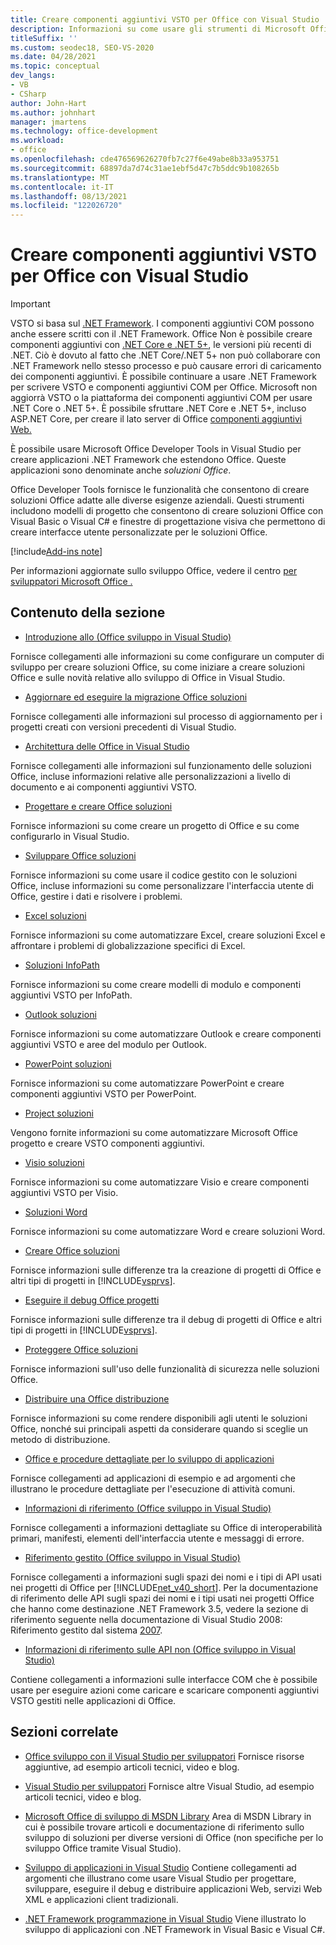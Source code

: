 ```yaml
---
title: Creare componenti aggiuntivi VSTO per Office con Visual Studio
description: Informazioni su come usare gli strumenti di Microsoft Office in Visual Studio per creare .NET Framework applicazioni che estendono Office.
titleSuffix: ''
ms.custom: seodec18, SEO-VS-2020
ms.date: 04/28/2021
ms.topic: conceptual
dev_langs:
- VB
- CSharp
author: John-Hart
ms.author: johnhart
manager: jmartens
ms.technology: office-development
ms.workload:
- office
ms.openlocfilehash: cde476569626270fb7c27f6e49abe8b33a953751
ms.sourcegitcommit: 68897da7d74c31ae1ebf5d47c7b5ddc9b108265b
ms.translationtype: MT
ms.contentlocale: it-IT
ms.lasthandoff: 08/13/2021
ms.locfileid: "122026720"
---
```

# <a name="create-vsto-add-ins-for-office-by-using-visual-studio"></a>Creare componenti aggiuntivi VSTO per Office con Visual Studio
> [!IMPORTANT]
> VSTO si basa sul [.NET Framework](https://docs.microsoft.com/dotnet/framework/get-started/overview). I componenti aggiuntivi COM possono anche essere scritti con il .NET Framework. Office Non è possibile creare componenti aggiuntivi con [.NET Core e .NET 5+](https://docs.microsoft.com/dotnet/core/dotnet-five), le versioni più recenti di .NET. Ciò è dovuto al fatto che .NET Core/.NET 5+ non può collaborare con .NET Framework nello stesso processo e può causare errori di caricamento dei componenti aggiuntivi. È possibile continuare a usare .NET Framework per scrivere VSTO e componenti aggiuntivi COM per Office. Microsoft non aggiorrà VSTO o la piattaforma dei componenti aggiuntivi COM per usare .NET Core o .NET 5+. È possibile sfruttare .NET Core e .NET 5+, incluso ASP.NET Core, per creare il lato server di Office [componenti aggiuntivi Web.](https://docs.microsoft.com/office/dev/add-ins/overview/office-add-ins)

  È possibile usare Microsoft Office Developer Tools in Visual Studio per creare applicazioni .NET Framework che estendono Office. Queste applicazioni sono denominate anche *soluzioni Office*.

 Office Developer Tools fornisce le funzionalità che consentono di creare soluzioni Office adatte alle diverse esigenze aziendali. Questi strumenti includono modelli di progetto che consentono di creare soluzioni Office con Visual Basic o Visual C# e finestre di progettazione visiva che permettono di creare interfacce utente personalizzate per le soluzioni Office.

[!include[Add-ins note](includes/addinsnote.md)]

 Per informazioni aggiornate sullo sviluppo Office, vedere il centro [per sviluppatori Microsoft Office .](https://developer.microsoft.com/office/docs)

## <a name="in-this-section"></a>Contenuto della sezione
- [Introduzione allo &#40;Office sviluppo in Visual Studio&#41;](getting-started-office-development-in-visual-studio.md)

 Fornisce collegamenti alle informazioni su come configurare un computer di sviluppo per creare soluzioni Office, su come iniziare a creare soluzioni Office e sulle novità relative allo sviluppo di Office in Visual Studio.

- [Aggiornare ed eseguire la migrazione Office soluzioni](upgrading-and-migrating-office-solutions.md)

 Fornisce collegamenti alle informazioni sul processo di aggiornamento per i progetti creati con versioni precedenti di Visual Studio.

- [Architettura delle Office in Visual Studio](architecture-of-office-solutions-in-visual-studio.md)

 Fornisce collegamenti alle informazioni sul funzionamento delle soluzioni Office, incluse informazioni relative alle personalizzazioni a livello di documento e ai componenti aggiuntivi VSTO.

- [Progettare e creare Office soluzioni](designing-and-creating-office-solutions.md)

 Fornisce informazioni su come creare un progetto di Office e su come configurarlo in Visual Studio.

- [Sviluppare Office soluzioni](developing-office-solutions.md)

 Fornisce informazioni su come usare il codice gestito con le soluzioni Office, incluse informazioni su come personalizzare l'interfaccia utente di Office, gestire i dati e risolvere i problemi.

- [Excel soluzioni](excel-solutions.md)

 Fornisce informazioni su come automatizzare Excel, creare soluzioni Excel e affrontare i problemi di globalizzazione specifici di Excel.

- [Soluzioni InfoPath](infopath-solutions.md)

 Fornisce informazioni su come creare modelli di modulo e componenti aggiuntivi VSTO per InfoPath.

- [Outlook soluzioni](outlook-solutions.md)

 Fornisce informazioni su come automatizzare Outlook e creare componenti aggiuntivi VSTO e aree del modulo per Outlook.

- [PowerPoint soluzioni](powerpoint-solutions.md)

 Fornisce informazioni su come automatizzare PowerPoint e creare componenti aggiuntivi VSTO per PowerPoint.

- [Project soluzioni](project-solutions.md)

 Vengono fornite informazioni su come automatizzare Microsoft Office progetto e creare VSTO componenti aggiuntivi.

- [Visio soluzioni](visio-solutions.md)

 Fornisce informazioni su come automatizzare Visio e creare componenti aggiuntivi VSTO per Visio.

- [Soluzioni Word](word-solutions.md)

 Fornisce informazioni su come automatizzare Word e creare soluzioni Word.

- [Creare Office soluzioni](building-office-solutions.md)

 Fornisce informazioni sulle differenze tra la creazione di progetti di Office e altri tipi di progetti in [!INCLUDE[vsprvs](../sharepoint/includes/vsprvs-md.md)].

- [Eseguire il debug Office progetti](debugging-office-projects.md)

 Fornisce informazioni sulle differenze tra il debug di progetti di Office e altri tipi di progetti in [!INCLUDE[vsprvs](../sharepoint/includes/vsprvs-md.md)].

- [Proteggere Office soluzioni](securing-office-solutions.md)

 Fornisce informazioni sull'uso delle funzionalità di sicurezza nelle soluzioni Office.

- [Distribuire una Office distribuzione](deploying-an-office-solution.md)

 Fornisce informazioni su come rendere disponibili agli utenti le soluzioni Office, nonché sui principali aspetti da considerare quando si sceglie un metodo di distribuzione.

- [Office e procedure dettagliate per lo sviluppo di applicazioni](office-development-samples-and-walkthroughs.md)

 Fornisce collegamenti ad applicazioni di esempio e ad argomenti che illustrano le procedure dettagliate per l'esecuzione di attività comuni.

- [Informazioni di riferimento &#40;Office sviluppo in Visual Studio&#41;](general-reference-office-development-in-visual-studio.md)

 Fornisce collegamenti a informazioni dettagliate su Office di interoperabilità primari, manifesti, elementi dell'interfaccia utente e messaggi di errore.

- [Riferimento gestito &#40;Office sviluppo in Visual Studio&#41;](managed-reference-office-development-in-visual-studio.md)

 Fornisce collegamenti a informazioni sugli spazi dei nomi e i tipi di API usati nei progetti di Office per [!INCLUDE[net_v40_short](../sharepoint/includes/net-v40-short-md.md)]. Per la documentazione di riferimento delle API sugli spazi dei nomi e i tipi usati nei progetti Office che hanno come destinazione .NET Framework 3.5, vedere la sezione di riferimento seguente nella documentazione di Visual Studio 2008: Riferimento gestito dal sistema [2007](managed-reference-office-development-in-visual-studio.md).

- [Informazioni di riferimento sulle API non &#40;Office sviluppo in Visual Studio&#41;](unmanaged-api-reference-office-development-in-visual-studio.md)

 Contiene collegamenti a informazioni sulle interfacce COM che è possibile usare per eseguire azioni come caricare e scaricare componenti aggiuntivi VSTO gestiti nelle applicazioni di Office.

## <a name="related-sections"></a>Sezioni correlate
- [Office sviluppo con il Visual Studio per sviluppatori](https://developer.microsoft.com/office/docs) Fornisce risorse aggiuntive, ad esempio articoli tecnici, video e blog.

- [Visual Studio per sviluppatori](https://visualstudio.microsoft.com/) Fornisce altre Visual Studio, ad esempio articoli tecnici, video e blog.

- [Microsoft Office di sviluppo di MSDN Library](/previous-versions/office/office-12/bb726434(v=office.12)) Area di MSDN Library in cui è possibile trovare articoli e documentazione di riferimento sullo sviluppo di soluzioni per diverse versioni di Office (non specifiche per lo sviluppo Office tramite Visual Studio).

- [Sviluppo di applicazioni in Visual Studio](/previous-versions/h8w79z10(v=vs.140)) Contiene collegamenti ad argomenti che illustrano come usare Visual Studio per progettare, sviluppare, eseguire il debug e distribuire applicazioni Web, servizi Web XML e applicazioni client tradizionali.

- [.NET Framework programmazione in Visual Studio](/previous-versions/visualstudio/visual-studio-2010/k1s94fta(v=vs.100)) Viene illustrato lo sviluppo di applicazioni con .NET Framework in Visual Basic e Visual C#.
